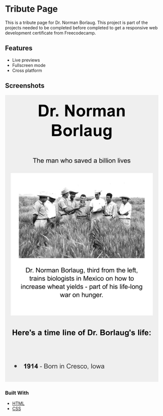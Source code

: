 
# Tribute Page

This is a tribute page for Dr. Norman Borlaug.
This project is part of the projects needed to be completed before
completed to get a responsive web development certificate from Freecodecamp.


## Features

- Live previews
- Fullscreen mode
- Cross platform


## Screenshots

![App Screenshot](norman.jpg)

### Built With

- [HTML](https://html.com/)
- [CSS](https://www.w3schools.com/css/)